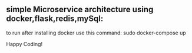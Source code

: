 ## simple Microservice architecture using docker,flask,redis,mySql:

to run after installing docker use this command: 
sudo docker-compose up

Happy Coding!
